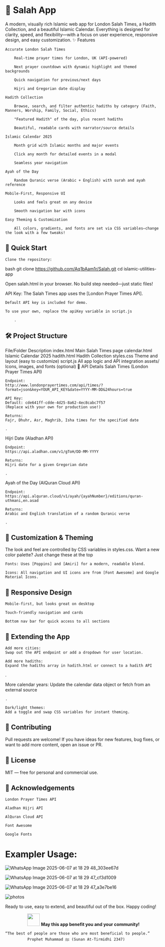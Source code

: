 # 🕌 Salah App

A modern, visually rich Islamic web app for London Salah Times, a Hadith Collection, and a beautiful Islamic Calendar. Everything is designed for clarity, speed, and flexibility—with a focus on user experience, responsive design, and easy customization.
✨ Features

    Accurate London Salah Times

        Real-time prayer times for London, UK (API-powered)

        Next prayer countdown with dynamic highlight and themed backgrounds

        Quick navigation for previous/next days

        Hijri and Gregorian date display

    Hadith Collection

        Browse, search, and filter authentic hadiths by category (Faith, Manners, Worship, Family, Social, Ethics)

        "Featured Hadith" of the day, plus recent hadiths

        Beautiful, readable cards with narrator/source details

    Islamic Calendar 2025

        Month grid with Islamic months and major events

        Click any month for detailed events in a modal

        Seamless year navigation

    Ayah of the Day

        Random Quranic verse (Arabic + English) with surah and ayah reference

    Mobile-First, Responsive UI

        Looks and feels great on any device

        Smooth navigation bar with icons

    Easy Theming & Customization

        All colors, gradients, and fonts are set via CSS variables—change the look with a few tweaks!

## 🚀 Quick Start

    Clone the repository:

bash
git clone https://github.com/Aq1bAam1r/Salah.git
cd islamic-utilities-app

Open salah.html in your browser.
No build step needed—just static files!

API Key:
The Salah Times app uses the [London Prayer Times API].

    Default API key is included for demo.

    To use your own, replace the apiKey variable in script.js

        .

## 🛠️ Project Structure
File/Folder	Description
index.html	Main Salah Times page
calendar.html	Islamic Calendar 2025
hadith.html	Hadith Collection
styles.css	Theme and layout (easy to customize)
script.js	All app logic and API integration
assets/	Icons, images, and fonts (optional)
🔑 API Details
Salah Times (London Prayer Times API)

    Endpoint:
    http://www.londonprayertimes.com/api/times/?format=json&key=YOUR_API_KEY&date=YYYY-MM-DD&24hours=true

    API Key:
    Default: cde641ff-cdde-4d25-8a62-4ec8cabc7f57
    (Replace with your own for production use!)

    Returns:
    Fajr, Dhuhr, Asr, Maghrib, Isha times for the specified date

    .

Hijri Date (Aladhan API)

    Endpoint:
    https://api.aladhan.com/v1/gToH/DD-MM-YYYY

    Returns:
    Hijri date for a given Gregorian date

    .

Ayah of the Day (AlQuran Cloud API)

    Endpoint:
    https://api.alquran.cloud/v1/ayah/{ayahNumber}/editions/quran-uthmani,en.asad

    Returns:
    Arabic and English translation of a random Quranic verse

    .

## 🎨 Customization & Theming

The look and feel are controlled by CSS variables in styles.css.
Want a new color palette? Just change these at the top


    Fonts: Uses [Poppins] and [Amiri] for a modern, readable blend.

    Icons: All navigation and UI icons are from [Font Awesome] and Google Material Icons.

## 📱 Responsive Design

    Mobile-first, but looks great on desktop

    Touch-friendly navigation and cards

    Bottom nav bar for quick access to all sections

## 🧩 Extending the App

    Add more cities:
    Swap out the API endpoint or add a dropdown for user location.

    Add more hadiths:
    Expand the hadiths array in hadith.html or connect to a hadith API

.

More calendar years:
Update the calendar data object or fetch from an external source

    .

    Dark/light themes:
    Add a toggle and swap CSS variables for instant theming.

## 🤝 Contributing

Pull requests are welcome!
If you have ideas for new features, bug fixes, or want to add more content, open an issue or PR.
## 📜 License

MIT — free for personal and commercial use.
## 🙏 Acknowledgements

    London Prayer Times API

    Aladhan Hijri API

    AlQuran Cloud API

    Font Awesome

    Google Fonts



# Exampler Usage:


![WhatsApp Image 2025-06-07 at 18 29 48_303ee67d](https://github.com/user-attachments/assets/fd1f2a3f-139a-45ae-aeaa-5df9ea704265)


![WhatsApp Image 2025-06-07 at 18 29 47_cf3d1009](https://github.com/user-attachments/assets/d3044898-3a01-417e-a005-12535e5490b1)


![WhatsApp Image 2025-06-07 at 18 29 47_a3e7be16](https://github.com/user-attachments/assets/a585579f-af6d-43b7-8a8f-0a454fdf4148)


![photos](https://github.com/user-attachments/assets/63659262-66c5-4823-8716-71707164ce06)


Ready to use, easy to extend, and beautiful out of the box.
Happy coding!


<p align="center"> <img src="https://img.icons8.com/color/48/000000/mosque.png" width="40"/> <b>May this app benefit you and your community!</b> </p>

    “The best of people are those who are most beneficial to people.”
              Prophet Muhammad ﷺ (Sunan At-Tirmidhi 2347)



